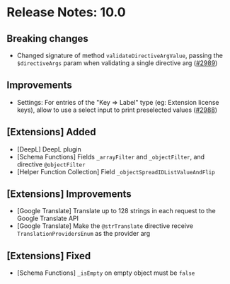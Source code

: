 # Release Notes: 10.0

## Breaking changes

- Changed signature of method `validateDirectiveArgValue`, passing the `$directiveArgs` param when validating a single directive arg ([#2989](https://github.com/GatoGraphQL/GatoGraphQL/pull/2989))

## Improvements

- Settings: For entries of the "Key => Label" type (eg: Extension license keys), allow to use a select input to print preselected values ([#2988](https://github.com/GatoGraphQL/GatoGraphQL/pull/2988))

## [Extensions] Added

- [DeepL] DeepL plugin
- [Schema Functions] Fields `_arrayFilter` and `_objectFilter`, and directive `@objectFilter`
- [Helper Function Collection] Field `_objectSpreadIDListValueAndFlip`

## [Extensions] Improvements

- [Google Translate] Translate up to 128 strings in each request to the Google Translate API
- [Google Translate] Make the `@strTranslate` directive receive `TranslationProvidersEnum` as the provider arg

## [Extensions] Fixed

- [Schema Functions] `_isEmpty` on empty object must be `false`
